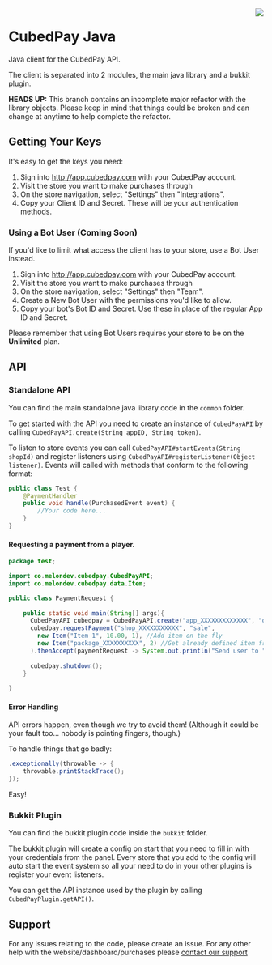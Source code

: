 <img src="https://storage.googleapis.com/static.cubedpay.com/cubedpay_github_logo.png" align="right" />

# CubedPay Java
Java client for the CubedPay API.

The client is separated into 2 modules, the main java library and a bukkit plugin.


**HEADS UP:** This branch contains an incomplete major refactor with the library objects.
Please keep in mind that things could be broken and can change at anytime to help complete the refactor.  

## Getting Your Keys
It's easy to get the keys you need:

1. Sign into http://app.cubedpay.com with your CubedPay account.
2. Visit the store you want to make purchases through
3. On the store navigation, select "Settings" then "Integrations".
4. Copy your Client ID and Secret. These will be your authentication methods.

### Using a Bot User (Coming Soon)
If you'd like to limit what access the client has to your store, use a Bot User instead.

1. Sign into http://app.cubedpay.com with your CubedPay account.
2. Visit the store you want to make purchases through
3. On the store navigation, select "Settings" then "Team".
4. Create a New Bot User with the permissions you'd like to allow.
5. Copy your bot's Bot ID and Secret. Use these in place of the regular App ID and Secret.

Please remember that using Bot Users requires your store to be on the **Unlimited** plan.

## API
### Standalone API
You can find the main standalone java library code in the `common` folder.

To get started with the API you need to create an instance of `CubedPayAPI` by calling 
`CubedPayAPI.create(String appID, String token)`.

To listen to store events you can call `CubedPayAPI#startEvents(String shopId)` and register listeners using
`CubedPayAPI#registerListener(Object listener)`. Events will called with methods that conform to the following format:
```java
public class Test {
    @PaymentHandler
    public void handle(PurchasedEvent event) {
        //Your code here...
    }
}
```

#### Requesting a payment from a player.
```java
package test;

import co.melondev.cubedpay.CubedPayAPI;
import co.melondev.cubedpay.data.Item;

public class PaymentRequest {
    
    public static void main(String[] args){
      CubedPayAPI cubedpay = CubedPayAPI.create("app_XXXXXXXXXXXXX", "oauth_XXXXXXXXXXXX");
      cubedpay.requestPayment("shop_XXXXXXXXXXX", "sale", 
        new Item("Item 1", 10.00, 1), //Add item on the fly
        new Item("package_XXXXXXXXXX", 2) //Get already defined item from the store panel
      ).thenAccept(paymentRequest -> System.out.println("Send user to "+paymentRequest.getAuthorize().getRedirectTo()));
      
      cubedpay.shutdown();
    }
    
}
```

#### Error Handling
API errors happen, even though we try to avoid them! (Although it could be your fault too... nobody is pointing fingers, though.)

To handle things that go badly:
```java
.exceptionally(throwable -> {
    throwable.printStackTrace();
});
```

Easy!

### Bukkit Plugin
You can find the bukkit plugin code inside the `bukkit` folder.

The bukkit plugin will create a config on start that you need to fill in with your credentials from the panel. Every 
store that you add to the config will auto start the event system so all your need to do in your other plugins is 
register your event listeners.

You can get the API instance used by the plugin by calling `CubedPayPlugin.getAPI()`.

## Support
For any issues relating to the code, please create an issue. For any other help with the website/dashboard/purchases 
please [contact our support](https://cubedpay.com/support)
